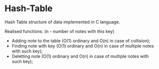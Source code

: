 # Hash-Table
Hash Table structure of data implemented in C language.

Realised functions: (n - number of notes with this key)
- Adding note to the table (O(1) ordinary and O(n) in case of collision);
- Finding note with key (O(1) ordinary and O(n) in case of multiple notes with such key);
- Deletting note (O(1) ordinary and O(n) in case of multiple notes with such key);
